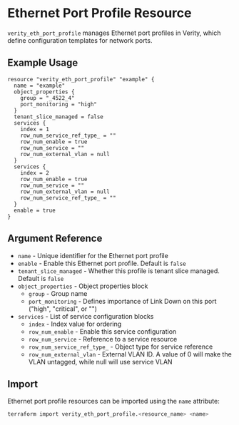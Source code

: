 # Ethernet Port Profile Resource

`verity_eth_port_profile` manages Ethernet port profiles in Verity, which define configuration templates for network ports.

## Example Usage

```hcl
resource "verity_eth_port_profile" "example" {
  name = "example"
  object_properties {
    group = "_4522_4"
    port_monitoring = "high"
  }
  tenant_slice_managed = false
  services {
    index = 1
    row_num_service_ref_type_ = ""
    row_num_enable = true
    row_num_service = ""
    row_num_external_vlan = null
  }
  services {
    index = 2
    row_num_enable = true
    row_num_service = ""
    row_num_external_vlan = null
    row_num_service_ref_type_ = ""
  }
  enable = true
}
```

## Argument Reference

* `name` - Unique identifier for the Ethernet port profile
* `enable` - Enable this Ethernet port profile. Default is `false`
* `tenant_slice_managed` - Whether this profile is tenant slice managed. Default is `false`
* `object_properties` - Object properties block
  * `group` - Group name
  * `port_monitoring` - Defines importance of Link Down on this port ("high", "critical", or "")
* `services` - List of service configuration blocks
  * `index` - Index value for ordering
  * `row_num_enable` - Enable this service configuration
  * `row_num_service` - Reference to a service resource
  * `row_num_service_ref_type_` - Object type for service reference
  * `row_num_external_vlan` - External VLAN ID. A value of 0 will make the VLAN untagged, while null will use service VLAN

## Import

Ethernet port profile resources can be imported using the `name` attribute:

```sh
terraform import verity_eth_port_profile.<resource_name> <name>
```